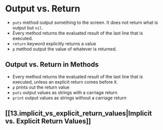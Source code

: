 # Output vs. Return

* `puts` method output something to the screen. It does not return what is output but `nil`. 
* Every method returns the evaluated result of the last line that is executed.
* `return` keyword explicitly returns a value
* `p` method output the value of whatever is returned.

## Output vs. Return in Methods

- Every method returns the evaluated result of the last line that is executed, unless an explicit return comes before it.
- `p` prints out the return value
- `puts` output values as strings with a carriage return
- `print` output values as strings without a carriage return

## [[13.implicit_vs_explicit_return_values|Implicit vs. Explicit Return Values]]
